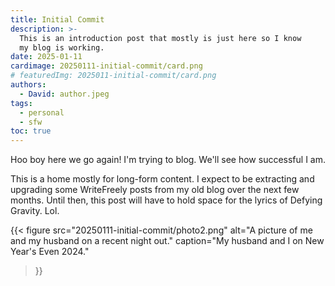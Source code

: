 ```yaml
---
title: Initial Commit
description: >-
  This is an introduction post that mostly is just here so I know
  my blog is working.
date: 2025-01-11
cardimage: 20250111-initial-commit/card.png
# featuredImg: 2025011-initial-commit/card.png
authors:
  - David: author.jpeg
tags:
  - personal
  - sfw
toc: true
---
```


Hoo boy here we go again! I'm trying to blog. We'll see how successful I am.

This is a home mostly for long-form content. I expect to be extracting and upgrading some WriteFreely posts from my old blog over the next few months. Until then, this post will have to hold space for the lyrics of Defying Gravity. Lol.

{{< figure
  src="20250111-initial-commit/photo2.png"
  alt="A picture of me and my husband on a recent night out."
  caption="My husband and I on New Year's Even 2024."
>}}
